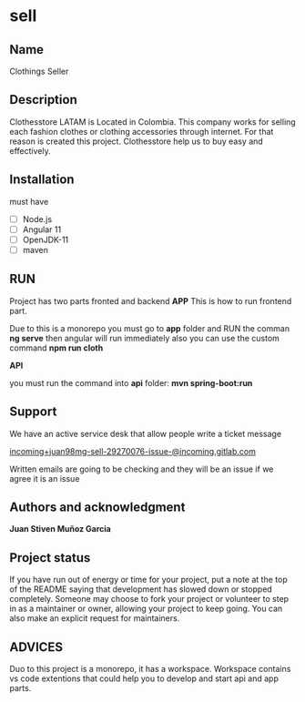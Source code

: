 # sell

## Name

Clothings Seller

## Description

Clothesstore LATAM is Located in Colombia. This company works for selling each
fashion clothes or clothing accessories through internet. For that reason is created
this project. Clothesstore help us to buy easy and effectively.

## Installation

must have

- [ ] Node.js
- [ ] Angular 11
- [ ] OpenJDK-11
- [ ] maven

## RUN

Project has two parts fronted and backend
**APP**
This is how to run frontend part.

Due to this is a monorepo you must go to **app** folder and RUN the comman **ng serve**
then angular will run immediately also you can use the custom command **npm run cloth**

**API**

you must run the command into **api** folder: **mvn spring-boot:run**

## Support

We have an active service desk that allow people write a ticket message

incoming+juan98mg-sell-29270076-issue-@incoming.gitlab.com

Written emails are going to be checking and they will be an issue if we agree it is an issue

## Authors and acknowledgment

**Juan Stiven Muñoz Garcia**

## Project status

If you have run out of energy or time for your project, put a note at the top of the README saying that development has slowed down or stopped completely. Someone may choose to fork your project or volunteer to step in as a maintainer or owner, allowing your project to keep going. You can also make an explicit request for maintainers.

## ADVICES

Duo to this project is a monorepo, it has a workspace. Workspace contains vs code extentions that could help you to develop and start api and app parts.
